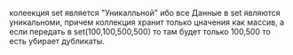 колеекция set является "Уникалльной" ибо все Данные в set являются уникальноми, причем коллекция хранит только цначения как массив, а если передать в set(100,100,500,500) то там будет только 100,500 то есть убирает дубликаты.
